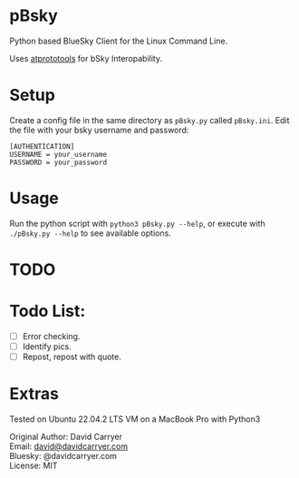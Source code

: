 # pBsky

Python based BlueSky Client for the Linux Command Line.

Uses [atprototools](https://github.com/ianklatzco/atprototools) for bSky Interopability.

# Setup

Create a config file in the same directory as `pBsky.py` called `pBsky.ini`.
Edit the file with your bsky username and password:
```
[AUTHENTICATION]
USERNAME = your_username
PASSWORD = your_password
```

# Usage

Run the python script with `python3 pBsky.py --help`, or execute with `./pBsky.py --help` to see available options.

# TODO
Todo List:
=======
- [ ] Error checking.
- [ ] Identify pics.
- [ ] Repost, repost with quote.

# Extras

Tested on Ubuntu 22.04.2 LTS VM on a MacBook Pro with Python3

Original Author: David Carryer\
Email: david@davidcarryer.com\
Bluesky: @davidcarryer.com\
License: MIT
